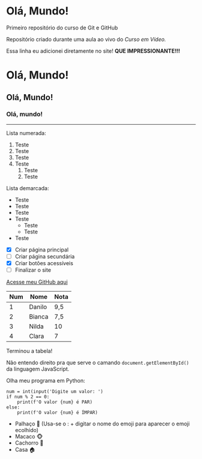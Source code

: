 # Olá, Mundo!
Primeiro repositório do curso de Git e GitHub

Repositório criado durante uma aula ao vivo do _Curso em Vídeo._

Essa linha eu adicionei diretamente no site! **QUE IMPRESSIONANTE!!!**

# Olá, Mundo!
## Olá, Mundo!
### Olá, mundo!
---
Lista numerada:
1. Teste
2. Teste
3. Teste
4. Teste
   1. Teste
   1. Teste

Lista demarcada:
* Teste
* Teste
* Teste
* Teste
  * Teste
  * Teste
* Teste
- [x] Criar página principal
- [ ] Criar página secundária
- [x] Criar botões acessíveis
- [ ] Finalizar o site

[Acesse meu GitHub aqui](https://github.com/DanFreire87!)

Num | Nome | Nota
--- | --- | ---
1 | Danilo | 9,5
2 | Bianca | 7,5
3 | Nilda | 10
4 | Clara | 7

Terminou a tabela!

Não entendo direito pra que serve  o camando `document.getElementById()` da linguagem JavaScript.

Olha meu programa em Python:
```
num = int(input('Digite um valor: ')
if num % 2 == 0:
    print(f'O valor {num} é PAR)
else:
    print(f'O valor {num} é ÍMPAR)
```

* Palhaço 🤡 (Usa-se o : + digitar o nome do emoji para aparecer o emoji ecolhido)
* Macaco 🐵
* Cachorro 🐶
* Casa 🏠
